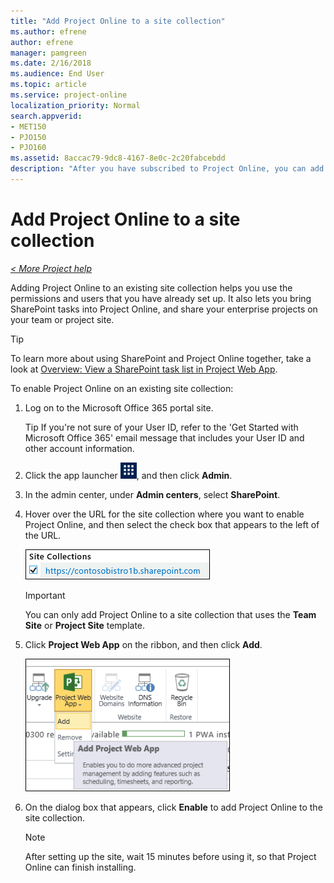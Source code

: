 ```yaml
---
title: "Add Project Online to a site collection"
ms.author: efrene
author: efrene
manager: pamgreen
ms.date: 2/16/2018
ms.audience: End User
ms.topic: article
ms.service: project-online
localization_priority: Normal
search.appverid:
- MET150
- PJO150
- PJO160
ms.assetid: 8accac79-9dc8-4167-8e0c-2c20fabcebdd
description: "After you have subscribed to Project Online, you can add it to an existing site collection."
---
```


# Add Project Online to a site collection

 *[\< More Project help](project-help.md)* 
  
Adding Project Online to an existing site collection helps you use the permissions and users that you have already set up. It also lets you bring SharePoint tasks into Project Online, and share your enterprise projects on your team or project site.
  
> [!TIP]
> To learn more about using SharePoint and Project Online together, take a look at [Overview: View a SharePoint task list in Project Web App](https://support.office.com/article/720757ef-545c-4635-98f9-c231d662561b). 
  
To enable Project Online on an existing site collection:
  
1. Log on to the Microsoft Office 365 portal site.
    
    Tip If you're not sure of your User ID, refer to the 'Get Started with Microsoft Office 365' email message that includes your User ID and other account information.
    
2. Click the app launcher ![The app launcher icon in Office 365](media/7502f4ec-3c9a-435d-a7b4-b9cda85189a7.png), and then click **Admin**.
    
3. In the admin center, under **Admin centers**, select **SharePoint**.
    
4. Hover over the URL for the site collection where you want to enable Project Online, and then select the check box that appears to the left of the URL.
    
    ![Site Collections check box](media/fa112993-ceb2-44c4-9884-07897ebc9315.png)
  
    > [!IMPORTANT]
    > You can only add Project Online to a site collection that uses the **Team Site** or **Project Site** template. 
  
5. Click **Project Web App** on the ribbon, and then click **Add**.
    
    ![Project Web App \> Add](media/93785041-1596-4369-9c36-ac5228a68eac.png)
  
6. On the dialog box that appears, click **Enable** to add Project Online to the site collection. 
    
    > [!NOTE]
    > After setting up the site, wait 15 minutes before using it, so that Project Online can finish installing. 
  

